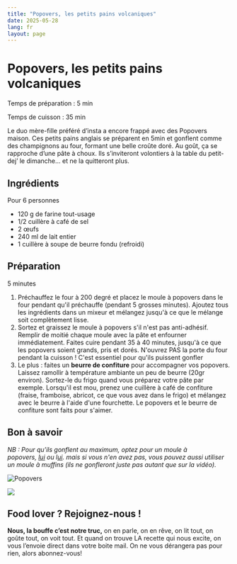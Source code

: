 ```yaml
---
title: "Popovers, les petits pains volcaniques"
date: 2025-05-28
lang: fr
layout: page
---
```

# Popovers, les petits pains volcaniques

Temps de préparation : 5 min

Temps de cuisson : 35 min

Le duo mère-fille préféré d’insta a encore frappé avec des Popovers maison. Ces petits pains anglais se préparent en 5min et gonflent comme des champignons au four, formant une belle croûte doré. Au goût, ça se rapproche d’une pâte à choux. Ils s’inviteront volontiers à la table du petit-dej’ le dimanche… et ne la quitteront plus.

## Ingrédients

Pour 6 personnes

-   120 g de farine tout-usage
-   1/2 cuillère à café de sel
-   2 œufs
-   240 ml de lait entier
-   1 cuillère à soupe de beurre fondu (refroidi)

## Préparation

5 minutes

1.  Préchauffez le four à 200 degré et placez le moule à popovers dans le four pendant qu'il préchauffe (pendant 5 grosses minutes). Ajoutez tous les ingrédients dans un mixeur et mélangez jusqu'à ce que le mélange soit complètement lisse.
2.  Sortez et graissez le moule à popovers s'il n'est pas anti-adhésif. Remplir de moitié chaque moule avec la pâte et enfourner immédiatement. Faites cuire pendant 35 à 40 minutes, jusqu'à ce que les popovers soient grands, pris et dorés. N'ouvrez PAS la porte du four pendant la cuisson ! C'est essentiel pour qu'ils puissent gonfler 
3.  Le plus : faites un **beurre de confiture** pour accompagner vos popovers. Laissez ramollir à température ambiante un peu de beurre (20gr environ). Sortez-le du frigo quand vous préparez votre pâte par exemple. Lorsqu'il est mou, prenez une cuillère à café de confiture (fraise, framboise, abricot, ce que vous avez dans le frigo) et mélangez avec le beurre à l'aide d'une fourchette. Le popovers et le beurre de confiture sont faits pour s'aimer.

## Bon à savoir

_NB : Pour qu'ils gonflent au maximum, optez pour un moule à popovers, [lui](http://r.email.stay-hungry.fr/mk/cl/f/sh/WCPzyXJiYxIVeO818TjMdG9QOsXgBLXu/q3aeCS9dVy0q) ou l[ui](http://r.email.stay-hungry.fr/mk/cl/f/sh/WCPzyXJiYxIVeO818TjMdG9QOsXgBLXu/f-2b0HZZ_hLj). mais si vous n'en avez pas, vous pouvez aussi utiliser un moule à muffins (ils ne gonfleront juste pas autant que sur la vidéo)._

![Popovers](https://recettes.belly-media.com/wp-content/uploads/2023/10/popovers-wp.jpg)

![](https://recettes.belly-media.com/wp-content/uploads/2022/09/belly-nl-cta.jpg)

## Food lover ? Rejoignez-nous !

**Nous, la bouffe c’est notre truc,** on en parle, on en rêve, on lit tout, on goûte tout, on voit tout. Et quand on trouve LA recette qui nous excite, on vous l’envoie direct dans votre boite mail. On ne vous dérangera pas pour rien, alors abonnez-vous!